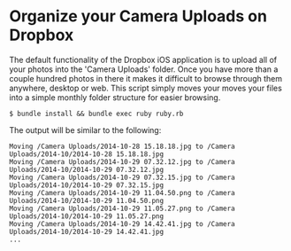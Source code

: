 # Organize your Camera Uploads on Dropbox

The default functionality of the Dropbox iOS application is to upload all of your photos into the
'Camera Uploads' folder. Once you have more than a couple hundred photos in there it makes it difficult
to browse through them anywhere, desktop or web. This script simply moves your moves your files into a simple monthly
folder structure for easier browsing.

``` shell
$ bundle install && bundle exec ruby ruby.rb
```

The output will be similar to the following:

```
Moving /Camera Uploads/2014-10-28 15.18.18.jpg to /Camera Uploads/2014-10/2014-10-28 15.18.18.jpg
Moving /Camera Uploads/2014-10-29 07.32.12.jpg to /Camera Uploads/2014-10/2014-10-29 07.32.12.jpg
Moving /Camera Uploads/2014-10-29 07.32.15.jpg to /Camera Uploads/2014-10/2014-10-29 07.32.15.jpg
Moving /Camera Uploads/2014-10-29 11.04.50.png to /Camera Uploads/2014-10/2014-10-29 11.04.50.png
Moving /Camera Uploads/2014-10-29 11.05.27.png to /Camera Uploads/2014-10/2014-10-29 11.05.27.png
Moving /Camera Uploads/2014-10-29 14.42.41.jpg to /Camera Uploads/2014-10/2014-10-29 14.42.41.jpg
...
```
